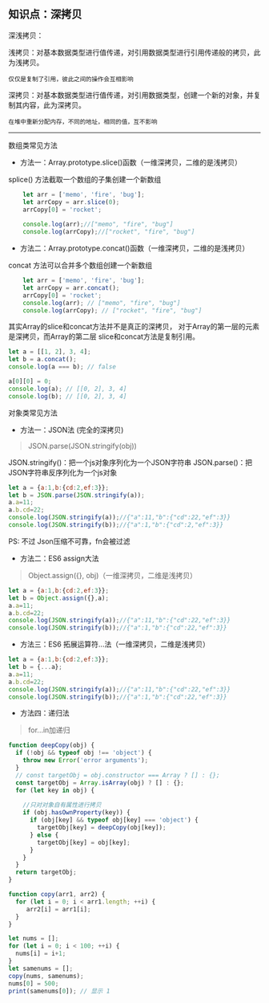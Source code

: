 ## 知识点：深拷贝

深浅拷贝：

浅拷贝：对基本数据类型进行值传递，对引用数据类型进行引用传递般的拷贝，此为浅拷贝。
       
    仅仅是复制了引用，彼此之间的操作会互相影响

深拷贝：对基本数据类型进行值传递，对引用数据类型，创建一个新的对象，并复制其内容，此为深拷贝。
       
    在堆中重新分配内存，不同的地址，相同的值，互不影响
---

数组类常见方法

* 方法一：Array.prototype.slice()函数（一维深拷贝，二维的是浅拷贝）

splice() 方法截取一个数组的子集创建一个新数组
```javascript
    let arr = ['memo', 'fire', 'bug'];
    let arrCopy = arr.slice(0);
    arrCopy[0] = 'rocket';
    
    console.log(arr);//["memo", "fire", "bug"]
    console.log(arrCopy);//["rocket", "fire", "bug"]
```
* 方法二：Array.prototype.concat()函数（一维深拷贝，二维的是浅拷贝）

concat 方法可以合并多个数组创建一个新数组
```javascript
    let arr = ['memo', 'fire', 'bug'];
    let arrCopy = arr.concat();
    arrCopy[0] = 'rocket';
    console.log(arr); // ["memo", "fire", "bug"]
    console.log(arrCopy); // ["rocket", "fire", "bug"]
```
其实Array的slice和concat方法并不是真正的深拷贝，
对于Array的第一层的元素是深拷贝，而Array的第二层 slice和concat方法是复制引用。

```javascript
let a = [[1, 2], 3, 4];
let b = a.concat();
console.log(a === b); // false

a[0][0] = 0;
console.log(a); // [[0, 2], 3, 4]
console.log(b); // [[0, 2], 3, 4]
```

对象类常见方法

* 方法一：JSON法 (完全的深拷贝)

>JSON.parse(JSON.stringify(obj))

JSON.stringify()：把一个js对象序列化为一个JSON字符串
JSON.parse()：把JSON字符串反序列化为一个js对象
```javascript
let a = {a:1,b:{cd:2,ef:3}};
let b = JSON.parse(JSON.stringify(a));
a.a=11;
a.b.cd=22;
console.log(JSON.stringify(a));//{"a":11,"b":{"cd":22,"ef":3}}
console.log(JSON.stringify(b));//{"a":1,"b":{"cd":2,"ef":3}}
```
PS: 不过 Json压缩不可靠，fn会被过滤

* 方法二：ES6 assign大法    
    
>Object.assign({}, obj)（一维深拷贝，二维是浅拷贝）
```javascript
let a = {a:1,b:{cd:2,ef:3}};
let b = Object.assign({},a);
a.a=11;
a.b.cd=22;
console.log(JSON.stringify(a));//{"a":11,"b":{"cd":22,"ef":3}}
console.log(JSON.stringify(b));//{"a":1,"b":{"cd":22,"ef":3}}

```
* 方法三：ES6 拓展运算符...法（一维深拷贝，二维是浅拷贝）
```javascript
let a = {a:1,b:{cd:2,ef:3}};
let b = {...a};
a.a=11;
a.b.cd=22;
console.log(JSON.stringify(a));//{"a":11,"b":{"cd":22,"ef":3}}
console.log(JSON.stringify(b));//{"a":1,"b":{"cd":22,"ef":3}}
```

* 方法四：递归法

>for...in加递归

```javascript
function deepCopy(obj) {
  if (!obj && typeof obj !== 'object') {
    throw new Error('error arguments');
  }
  // const targetObj = obj.constructor === Array ? [] : {};
  const targetObj = Array.isArray(obj) ? [] : {};
  for (let key in obj) {
    
    //只对对象自有属性进行拷贝
    if (obj.hasOwnProperty(key)) {
      if (obj[key] && typeof obj[key] === 'object') {
        targetObj[key] = deepCopy(obj[key]);
      } else {
        targetObj[key] = obj[key];
      }
    }
  }
  return targetObj;
}
```
```javascript
function copy(arr1, arr2) {
  for (let i = 0; i < arr1.length; ++i) {
     arr2[i] = arr1[i];
  }
}

let nums = [];
for (let i = 0; i < 100; ++i) {
  nums[i] = i+1;
}
let samenums = [];
copy(nums, samenums);
nums[0] = 500;
print(samenums[0]); // 显示 1
```
